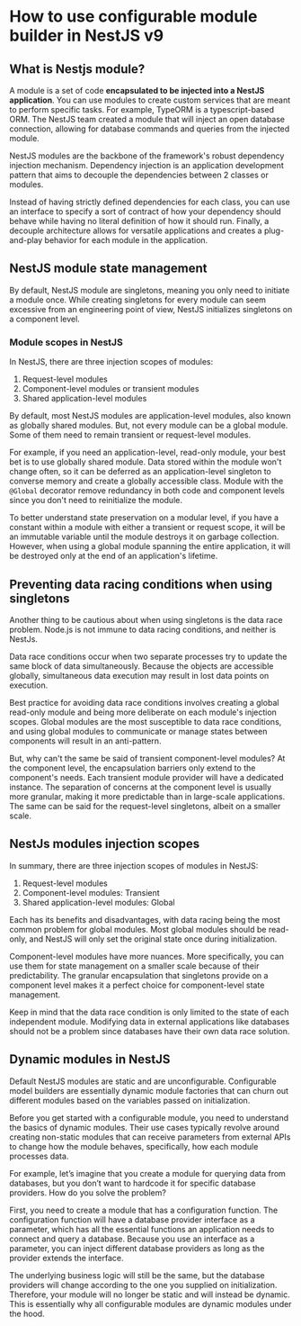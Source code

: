 # How to use configurable module builder in NestJS v9

## What is Nestjs module?
A module is a set of code **encapsulated to be injected into a NestJS application**. You can use modules to create custom services that are meant to perform specific tasks. For example, TypeORM is a typescript-based ORM. The NestJS team created a module that will inject an open database connection, allowing for database commands and queries from the injected module.

NestJS modules are the backbone of the framework's robust dependency injection mechanism. Dependency injection is an application development pattern that aims to decouple the dependencies between 2 classes or modules.

Instead of having strictly defined dependencies for each class, you can use an interface to specify a sort of contract of how your dependency should behave while having no literal definition of how it should run. Finally, a decouple architecture allows for versatile applications and creates a plug-and-play behavior for each module in the application.

## NestJS module state management
By default, NestJS module are singletons, meaning you only need to initiate a module once. While creating singletons for every module can seem excessive from an engineering point of view, NestJS initializes singletons on a component level.

### Module scopes in NestJS
In NestJS, there are three injection scopes of modules:
1. Request-level modules
2. Component-level modules or transient modules
3. Shared application-level modules

By default, most NestJS modules are application-level modules, also known as globally shared modules. But, not every module can be a global module. Some of them need to remain transient or request-level modules. 

For example, if you need an application-level, read-only module, your best bet is to use globally shared module. Data stored within the module won't change often, so it can be deferred as an application-level singleton to converse memory and create a globally accessible class. Module with the `@Global` decorator remove redundancy in both code and component levels since you don't need to reinitialize the module.

To better understand state preservation on a modular level, if you have a constant within a module with either a transient or request scope, it will be an immutable variable until the module destroys it on garbage collection. However, when using a global module spanning the entire application, it will be destroyed only at the end of an application's lifetime.

## Preventing data racing conditions when using singletons
Another thing to be cautious about when using singletons is the data race problem. Node.js is not immune to data racing conditions, and neither is NestJs.

Data race conditions occur when two separate processes try to update the same block of data simultaneously. Because the objects are accessible globally, simultaneous data execution may result in lost data points on execution.

Best practice for avoiding data race conditions involves creating a global read-only module and being more deliberate on each module's injection scopes. Global modules are the most susceptible to data race conditions, and using global modules to communicate or manage states between components will result in an anti-pattern.

But, why can't the same be said of transient component-level modules? At the component level, the encapsulation barriers only extend to the component's needs. Each transient module provider will have a dedicated instance. The separation of concerns at the component level is usually more granular, making it more predictable than in large-scale applications. The same can be said for the request-level singletons, albeit on a smaller scale.

## NestJs modules injection scopes
In summary, there are three injection scopes of modules in NestJS:
1. Request-level modules
2. Component-level modules: Transient
3. Shared application-level modules: Global

Each has its benefits and disadvantages, with data racing being the most common problem for global modules. Most global modules should be read-only, and NestJS will only set the original state once during initialization.

Component-level modules have more nuances. More specifically, you can use them for state management on a smaller scale because of their predictability. The granular encapsulation that singletons provide on a component level makes it a perfect choice for component-level state management.

Keep in mind that the data race condition is only limited to the state of each independent module. Modifying data in external applications like databases should not be a problem since databases have their own data race solution.

## Dynamic modules in NestJS
Default NestJS modules are static and are unconfigurable. Configurable model builders are essentially dynamic module factories that can churn out different modules based on the variables passed on initialization.

Before you get started with a configurable module, you need to understand the basics of dynamic modules. Their use cases typically revolve around creating non-static modules that can receive parameters from external APIs to change how the module behaves, specifically, how each module processes data.

For example, let’s imagine that you create a module for querying data from databases, but you don’t want to hardcode it for specific database providers. How do you solve the problem?

First, you need to create a module that has a configuration function. The configuration function will have a database provider interface as a parameter, which has all the essential functions an application needs to connect and query a database. Because you use an interface as a parameter, you can inject different database providers as long as the provider extends the interface.

The underlying business logic will still be the same, but the database providers will change according to the one you supplied on initialization. Therefore, your module will no longer be static and will instead be dynamic. This is essentially why all configurable modules are dynamic modules under the hood.


